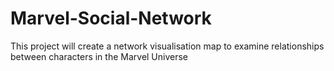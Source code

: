 # Marvel-Social-Network
This project will create a network visualisation map to examine relationships between characters in the Marvel Universe
